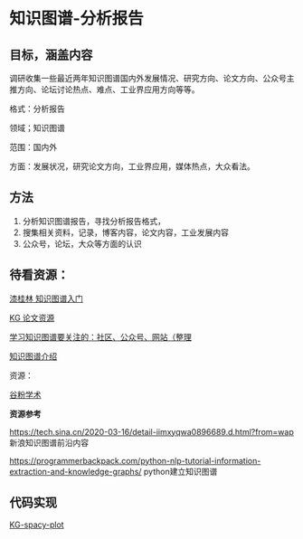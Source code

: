 # 知识图谱-分析报告

## 目标，涵盖内容

调研收集一些最近两年知识图谱国内外发展情况、研究方向、论文方向、公众号主推方向、论坛讨论热点、难点、工业界应用方向等等。

格式：分析报告

领域；知识图谱

范围：国内外

方面：发展状况，研究论文方向，工业界应用，媒体热点，大众看法。

## 方法

1. 分析知识图谱报告，寻找分析报告格式，
2. 搜集相关资料，记录，博客内容，论文内容，工业发展内容
3. 公众号，论坛，大众等方面的认识

## 待看资源：

[漆桂林 知识图谱入门](https://zhuanlan.zhihu.com/p/65457826)

[KG 论文资源](https://github.com/wds-seu/Knowledge-Graph-Publications)

[学习知识图谱要关注的：社区、公众号、网站（整理](https://blog.csdn.net/qq_36097334/article/details/84671697)

[知识图谱介绍](https://www.jiqizhixin.com/articles/2018-06-20-4)

资源：

[谷粉学术](https://gfsoso.99lb.net/scholar.html)

**资源参考**

https://tech.sina.cn/2020-03-16/detail-iimxyqwa0896689.d.html?from=wap  新浪知识图谱前沿内容

https://programmerbackpack.com/python-nlp-tutorial-information-extraction-and-knowledge-graphs/  python建立知识图谱

## 代码实现

[KG-spacy-plot](https://www.analyticsvidhya.com/blog/2019/10/how-to-build-knowledge-graph-text-using-spacy/)
